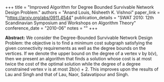+++
title = "Improved Algorithm for Degree Bounded Survivable Network Design Problem."
authors = "Anand Louis, Nisheeth K. Vishnoi"
paper_link = "https://arxiv.org/abs/0911.4544"
publication_details = "SWAT 2010: 12th Scandinavian Symposium and Workshops on Algorithm Theory"
conference_date = "2010-06"
notes = ""
+++

<b>Abstract:</b>
We consider the Degree-Bounded Survivable Network Design Problem: the objective is to find a minimum cost subgraph satisfying the given connectivity requirements as well as the degree bounds on the vertices. If we denote the upper bound on the degree of a vertex v by b(v), then we present an algorithm that finds a solution whose cost is at most twice the cost of the optimal solution while the degree of a degree constrained vertex v is at most 2b(v) + 2. This improves upon the results of Lau and Singh and that of Lau, Naor, Salavatipour and Singh.